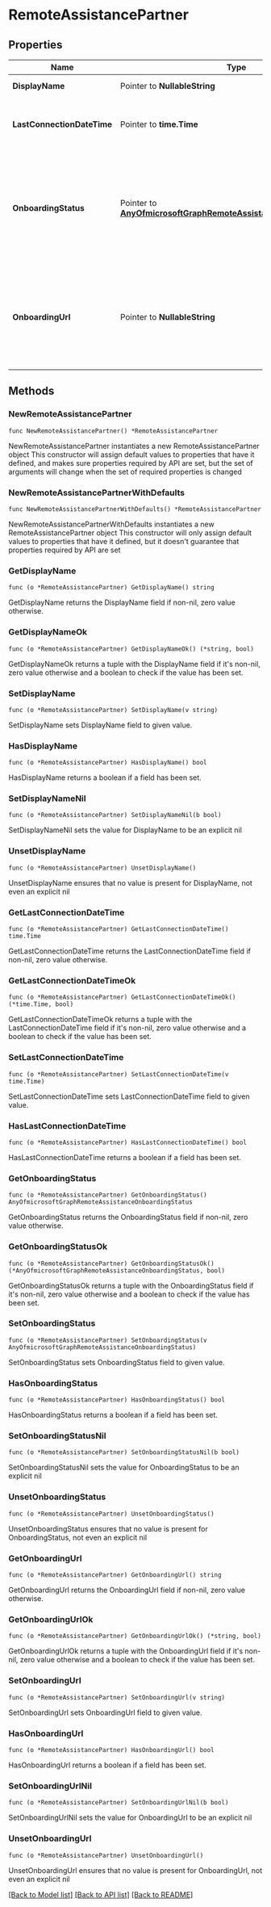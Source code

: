 # RemoteAssistancePartner

## Properties

Name | Type | Description | Notes
------------ | ------------- | ------------- | -------------
**DisplayName** | Pointer to **NullableString** | Display name of the partner. | [optional] 
**LastConnectionDateTime** | Pointer to **time.Time** | Timestamp of the last request sent to Intune by the TEM partner. | [optional] 
**OnboardingStatus** | Pointer to [**AnyOfmicrosoftGraphRemoteAssistanceOnboardingStatus**](anyOf&lt;microsoft.graph.remoteAssistanceOnboardingStatus&gt;.md) | A friendly description of the current TeamViewer connector status. Possible values are: notOnboarded, onboarding, onboarded. | [optional] 
**OnboardingUrl** | Pointer to **NullableString** | URL of the partner&#39;s onboarding portal, where an administrator can configure their Remote Assistance service. | [optional] 

## Methods

### NewRemoteAssistancePartner

`func NewRemoteAssistancePartner() *RemoteAssistancePartner`

NewRemoteAssistancePartner instantiates a new RemoteAssistancePartner object
This constructor will assign default values to properties that have it defined,
and makes sure properties required by API are set, but the set of arguments
will change when the set of required properties is changed

### NewRemoteAssistancePartnerWithDefaults

`func NewRemoteAssistancePartnerWithDefaults() *RemoteAssistancePartner`

NewRemoteAssistancePartnerWithDefaults instantiates a new RemoteAssistancePartner object
This constructor will only assign default values to properties that have it defined,
but it doesn't guarantee that properties required by API are set

### GetDisplayName

`func (o *RemoteAssistancePartner) GetDisplayName() string`

GetDisplayName returns the DisplayName field if non-nil, zero value otherwise.

### GetDisplayNameOk

`func (o *RemoteAssistancePartner) GetDisplayNameOk() (*string, bool)`

GetDisplayNameOk returns a tuple with the DisplayName field if it's non-nil, zero value otherwise
and a boolean to check if the value has been set.

### SetDisplayName

`func (o *RemoteAssistancePartner) SetDisplayName(v string)`

SetDisplayName sets DisplayName field to given value.

### HasDisplayName

`func (o *RemoteAssistancePartner) HasDisplayName() bool`

HasDisplayName returns a boolean if a field has been set.

### SetDisplayNameNil

`func (o *RemoteAssistancePartner) SetDisplayNameNil(b bool)`

 SetDisplayNameNil sets the value for DisplayName to be an explicit nil

### UnsetDisplayName
`func (o *RemoteAssistancePartner) UnsetDisplayName()`

UnsetDisplayName ensures that no value is present for DisplayName, not even an explicit nil
### GetLastConnectionDateTime

`func (o *RemoteAssistancePartner) GetLastConnectionDateTime() time.Time`

GetLastConnectionDateTime returns the LastConnectionDateTime field if non-nil, zero value otherwise.

### GetLastConnectionDateTimeOk

`func (o *RemoteAssistancePartner) GetLastConnectionDateTimeOk() (*time.Time, bool)`

GetLastConnectionDateTimeOk returns a tuple with the LastConnectionDateTime field if it's non-nil, zero value otherwise
and a boolean to check if the value has been set.

### SetLastConnectionDateTime

`func (o *RemoteAssistancePartner) SetLastConnectionDateTime(v time.Time)`

SetLastConnectionDateTime sets LastConnectionDateTime field to given value.

### HasLastConnectionDateTime

`func (o *RemoteAssistancePartner) HasLastConnectionDateTime() bool`

HasLastConnectionDateTime returns a boolean if a field has been set.

### GetOnboardingStatus

`func (o *RemoteAssistancePartner) GetOnboardingStatus() AnyOfmicrosoftGraphRemoteAssistanceOnboardingStatus`

GetOnboardingStatus returns the OnboardingStatus field if non-nil, zero value otherwise.

### GetOnboardingStatusOk

`func (o *RemoteAssistancePartner) GetOnboardingStatusOk() (*AnyOfmicrosoftGraphRemoteAssistanceOnboardingStatus, bool)`

GetOnboardingStatusOk returns a tuple with the OnboardingStatus field if it's non-nil, zero value otherwise
and a boolean to check if the value has been set.

### SetOnboardingStatus

`func (o *RemoteAssistancePartner) SetOnboardingStatus(v AnyOfmicrosoftGraphRemoteAssistanceOnboardingStatus)`

SetOnboardingStatus sets OnboardingStatus field to given value.

### HasOnboardingStatus

`func (o *RemoteAssistancePartner) HasOnboardingStatus() bool`

HasOnboardingStatus returns a boolean if a field has been set.

### SetOnboardingStatusNil

`func (o *RemoteAssistancePartner) SetOnboardingStatusNil(b bool)`

 SetOnboardingStatusNil sets the value for OnboardingStatus to be an explicit nil

### UnsetOnboardingStatus
`func (o *RemoteAssistancePartner) UnsetOnboardingStatus()`

UnsetOnboardingStatus ensures that no value is present for OnboardingStatus, not even an explicit nil
### GetOnboardingUrl

`func (o *RemoteAssistancePartner) GetOnboardingUrl() string`

GetOnboardingUrl returns the OnboardingUrl field if non-nil, zero value otherwise.

### GetOnboardingUrlOk

`func (o *RemoteAssistancePartner) GetOnboardingUrlOk() (*string, bool)`

GetOnboardingUrlOk returns a tuple with the OnboardingUrl field if it's non-nil, zero value otherwise
and a boolean to check if the value has been set.

### SetOnboardingUrl

`func (o *RemoteAssistancePartner) SetOnboardingUrl(v string)`

SetOnboardingUrl sets OnboardingUrl field to given value.

### HasOnboardingUrl

`func (o *RemoteAssistancePartner) HasOnboardingUrl() bool`

HasOnboardingUrl returns a boolean if a field has been set.

### SetOnboardingUrlNil

`func (o *RemoteAssistancePartner) SetOnboardingUrlNil(b bool)`

 SetOnboardingUrlNil sets the value for OnboardingUrl to be an explicit nil

### UnsetOnboardingUrl
`func (o *RemoteAssistancePartner) UnsetOnboardingUrl()`

UnsetOnboardingUrl ensures that no value is present for OnboardingUrl, not even an explicit nil

[[Back to Model list]](../README.md#documentation-for-models) [[Back to API list]](../README.md#documentation-for-api-endpoints) [[Back to README]](../README.md)


